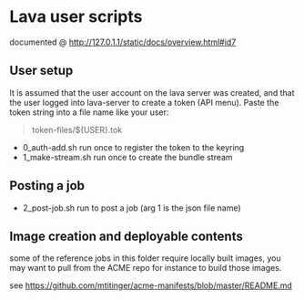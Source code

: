 # Lava user scripts #

documented @ http://127.0.1.1/static/docs/overview.html#id7

## User setup ##

It is assumed that the user account on the lava server was created,
and that the user logged into lava-server to create a token (API menu).
Paste the token string into a file name like your user:

> token-files/${USER}.tok

* 0_auth-add.sh		run once to register the token to the keyring
* 1_make-stream.sh	run once to create the bundle stream

## Posting a job ##

* 2_post-job.sh		run to post a job (arg 1 is the json file name)

## Image creation and deployable contents ##

some of the reference jobs in this folder require locally built images,
you may want to pull from the ACME repo for instance to build those images.

see <https://github.com/mtitinger/acme-manifests/blob/master/README.md>

